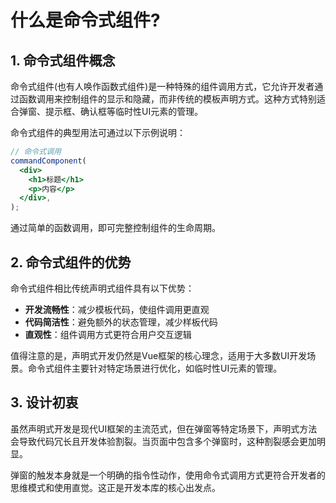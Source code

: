 # 什么是命令式组件?

## 1. **命令式组件概念**

命令式组件(也有人唤作函数式组件)是一种特殊的组件调用方式，它允许开发者通过函数调用来控制组件的显示和隐藏，而非传统的模板声明方式。这种方式特别适合弹窗、提示框、确认框等临时性UI元素的管理。

命令式组件的典型用法可通过以下示例说明：

```jsx
// 命令式调用
commandComponent(
  <div>
    <h1>标题</h1>
    <p>内容</p>
  </div>,
);
```

通过简单的函数调用，即可完整控制组件的生命周期。

## 2. **命令式组件的优势**

命令式组件相比传统声明式组件具有以下优势：

- **开发流畅性**：减少模板代码，使组件调用更直观
- **代码简洁性**：避免额外的状态管理，减少样板代码
- **直观性**：组件调用方式更符合用户交互逻辑

值得注意的是，声明式开发仍然是Vue框架的核心理念，适用于大多数UI开发场景。命令式组件主要针对特定场景进行优化，如临时性UI元素的管理。

## 3. **设计初衷**

虽然声明式开发是现代UI框架的主流范式，但在弹窗等特定场景下，声明式方法会导致代码冗长且开发体验割裂。当页面中包含多个弹窗时，这种割裂感会更加明显。

弹窗的触发本身就是一个明确的指令性动作，使用命令式调用方式更符合开发者的思维模式和使用直觉。这正是开发本库的核心出发点。
